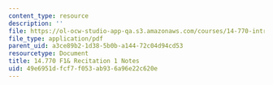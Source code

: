```yaml
---
content_type: resource
description: ''
file: https://ol-ocw-studio-app-qa.s3.amazonaws.com/courses/14-770-introduction-to-political-economy-fall-2017/49e6951dfcf7f053ab936a96e22c620e_MIT14_770F17_rec1.pdf
file_type: application/pdf
parent_uid: a3ce89b2-1d38-5b0b-a144-72c04d94cd53
resourcetype: Document
title: 14.770 F1& Recitation 1 Notes
uid: 49e6951d-fcf7-f053-ab93-6a96e22c620e
---
```

